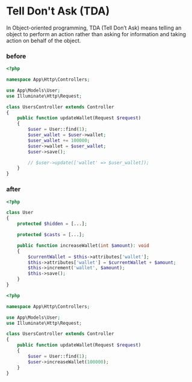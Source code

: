 # Tell Don't Ask (TDA)

In Object-oriented programming, TDA (Tell Don’t Ask) means telling an object to perform an action rather than asking for information and taking action on behalf of the object.

### before
```php
<?php

namespace App\Http\Controllers;

use App\Models\User;
use Illuminate\Http\Request;

class UsersController extends Controller
{
    public function updateWallet(Request $request)
    {
        $user = User::find(1);
        $user_wallet = $user->wallet;
        $user_wallet += 100000;
        $user->wallet = $user_wallet;
        $user->save();

        // $user->update(['wallet' => $user_wallet]);
    }
}
```


### after
```php
<?php

class User
{
    protected $hidden = [...];

    protected $casts = [...];

    public function increaseWallet(int $amount): void
    {
        $currentWallet = $this->attributes['wallet'];
        $this->attributes['wallet'] = $currentWallet + $amount;
        $this->increment('wallet', $amount);
        $this->save();
    }
}
```

```php
<?php

namespace App\Http\Controllers;

use App\Models\User;
use Illuminate\Http\Request;

class UsersController extends Controller
{
    public function updateWallet(Request $request)
    {
        $user = User::find(1);
        $user->increaseWallet(100000);
    }
}
```

